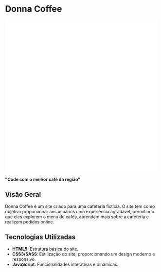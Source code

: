 # Donna Coffee

![Donna Coffee Logo](assets/img/logo.png)

**"Code com o melhor café da região"**

## Visão Geral

Donna Coffee é um site criado para uma cafeteria fictícia. O site tem como objetivo proporcionar aos usuários uma experiência agradável, permitindo que eles explorem o menu de cafés, aprendam mais sobre a cafeteria e realizem pedidos online.


## Tecnologias Utilizadas

- **HTML5**: Estrutura básica do site.
- **CSS3/SASS**: Estilização do site, proporcionando um design moderno e responsivo.
- **JavaScript**: Funcionalidades interativas e dinâmicas.

